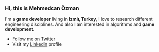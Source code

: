 ### Hi, this is Mehmedcan Özman

I'm a **game developer** living in **Izmir, Turkey**, I love to research different engineering disciplines. And also I am interested in algorithms and **game development**. 

- Follow me on [Twitter](https://twitter.com/MehmedcanOzman)
- Visit my [Linkedin](https://www.linkedin.com/in/mehmedcan/) profile
